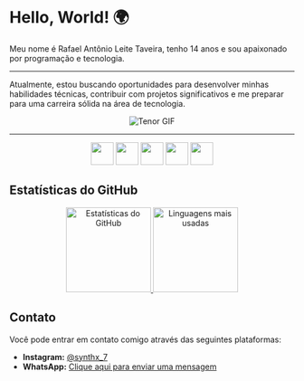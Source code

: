# Hello, World! 🌍

Meu nome é Rafael Antônio Leite Taveira, tenho 14 anos e sou apaixonado por programação e tecnologia.

---

Atualmente, estou buscando oportunidades para desenvolver minhas habilidades técnicas, contribuir com projetos significativos e me preparar para uma carreira sólida na área de tecnologia.

<div style="text-align: center;">
  <img src="https://c.tenor.com/BdOHYc9fC9EAAAAd/tenor.gif" alt="Tenor GIF">
</div>

---

<div style="text-align: center;">
  <img src="https://pics.freeicons.io/uploads/icons/png/12785093741551942290-512.png" width="40">
  <img src="https://pics.freeicons.io/uploads/icons/png/21088442871540553614-512.png" width="40">
  <img src="https://pics.freeicons.io/uploads/icons/png/3500035511551941187-512.png" width="40">
  <img src="https://pics.freeicons.io/uploads/icons/png/8804286661557996995-512.png" width="40">
  <img src="https://pics.freeicons.io/uploads/icons/png/632690741557997006-512.png" width="40">
</div>

## Estatísticas do GitHub

<div style="text-align: center;">
  <a href="https://github.com/SynthX7">
    <img height="150em" src="https://github-readme-stats.vercel.app/api?username=synthx7&show_icons=true&theme=dark" alt="Estatísticas do GitHub">
    <img height="150em" src="https://github-readme-stats.vercel.app/api/top-langs/?username=synthx7&layout=compact&theme=dark" alt="Linguagens mais usadas">
  </a>
</div>

## Contato

Você pode entrar em contato comigo através das seguintes plataformas:

- **Instagram:** [@synthx_7](https://www.instagram.com/synthx_7/)
- **WhatsApp:** [Clique aqui para enviar uma mensagem](https://api.whatsapp.com/send?phone=5516994620899)
